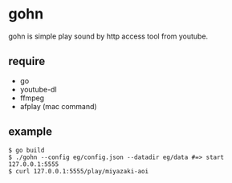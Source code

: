 # gohn

gohn is simple play sound by http access tool from youtube.

## require

* go
* youtube-dl
* ffmpeg
* afplay (mac command)

## example

```
$ go build
$ ./gohn --config eg/config.json --datadir eg/data #=> start 127.0.0.1:5555
$ curl 127.0.0.1:5555/play/miyazaki-aoi
```
